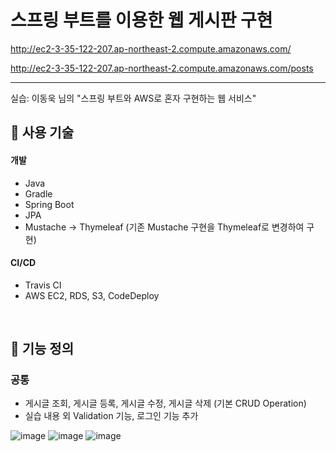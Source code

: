 # 스프링 부트를 이용한 웹 게시판 구현
http://ec2-3-35-122-207.ap-northeast-2.compute.amazonaws.com/

http://ec2-3-35-122-207.ap-northeast-2.compute.amazonaws.com/posts

<hr />

실습: 이동욱 님의 "스프링 부트와 AWS로 혼자 구현하는 웹 서비스"

## &#128204; 사용 기술

#### 개발
- Java
- Gradle
- Spring Boot
- JPA
- Mustache -> Thymeleaf (기존 Mustache 구현을 Thymeleaf로 변경하여 구현)

#### CI/CD
- Travis CI
- AWS EC2, RDS, S3, CodeDeploy 

<br>

## &#128204; 기능 정의
### 공통
+ 게시글 조회, 게시글 등록, 게시글 수정, 게시글 삭제 (기본 CRUD Operation)
+ 실습 내용 외 Validation 기능, 로그인 기능 추가


![image](https://user-images.githubusercontent.com/54987488/120884875-c0278280-c620-11eb-8b39-a82c7e36c0ae.png)
![image](https://user-images.githubusercontent.com/54987488/120892254-515e1f80-c648-11eb-9668-c1ee00f3f5b8.png)
![image](https://user-images.githubusercontent.com/54987488/120892274-7488cf00-c648-11eb-9aa0-81ac5a52368b.png)


<br>
